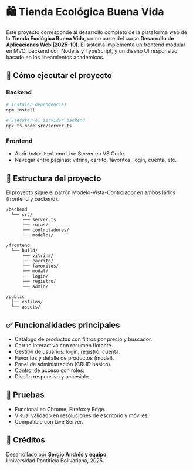 
# 🛍️ Tienda Ecológica Buena Vida

Este proyecto corresponde al desarrollo completo de la plataforma web de la **Tienda Ecológica Buena Vida**, como parte del curso **Desarrollo de Aplicaciones Web (2025-10)**. El sistema implementa un frontend modular en MVC, backend con Node.js y TypeScript, y un diseño UI responsivo basado en los lineamientos académicos.

## 🚀 Cómo ejecutar el proyecto

### Backend
```bash
# Instalar dependencias
npm install

# Ejecutar el servidor backend
npx ts-node src/server.ts
```

### Frontend
- Abrir `index.html` con Live Server en VS Code.
- Navegar entre páginas: vitrina, carrito, favoritos, login, cuenta, etc.

## 📁 Estructura del proyecto

El proyecto sigue el patrón Modelo-Vista-Controlador en ambos lados (frontend y backend).

```
/backend
  └── src/
      ├── server.ts
      ├── rutas/
      ├── controladores/
      └── modelos/

/frontend
  └── build/
      ├── vitrina/
      ├── carrito/
      ├── favoritos/
      ├── modal/
      ├── login/
      ├── registro/
      └── admin/

/public
  ├── estilos/
  └── assets/
```

## ✅ Funcionalidades principales

- Catálogo de productos con filtros por precio y buscador.
- Carrito interactivo con resumen flotante.
- Gestión de usuarios: login, registro, cuenta.
- Favoritos y detalle de productos (modal).
- Panel de administración (CRUD básico).
- Control de acceso con roles.
- Diseño responsivo y accesible.

## 🧪 Pruebas

- Funcional en Chrome, Firefox y Edge.
- Visual validado en resoluciones de escritorio y móviles.
- Compatible con Live Server.

## 🎨 Créditos

Desarrollado por **Sergio Andrés y equipo**  
Universidad Pontificia Bolivariana, 2025.
